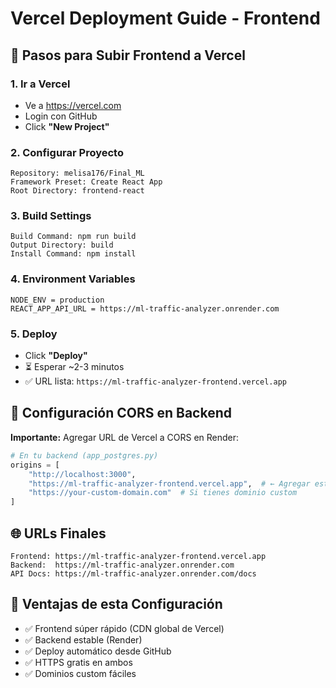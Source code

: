 # Vercel Deployment Guide - Frontend

## 🚀 **Pasos para Subir Frontend a Vercel**

### 1. **Ir a Vercel**
- Ve a https://vercel.com
- Login con GitHub
- Click **"New Project"**

### 2. **Configurar Proyecto**
```
Repository: melisa176/Final_ML
Framework Preset: Create React App
Root Directory: frontend-react
```

### 3. **Build Settings**
```
Build Command: npm run build
Output Directory: build
Install Command: npm install
```

### 4. **Environment Variables**
```
NODE_ENV = production
REACT_APP_API_URL = https://ml-traffic-analyzer.onrender.com
```

### 5. **Deploy**
- Click **"Deploy"**
- ⏳ Esperar ~2-3 minutos
- ✅ URL lista: `https://ml-traffic-analyzer-frontend.vercel.app`

## 🔧 **Configuración CORS en Backend**

**Importante:** Agregar URL de Vercel a CORS en Render:

```python
# En tu backend (app_postgres.py)
origins = [
    "http://localhost:3000",
    "https://ml-traffic-analyzer-frontend.vercel.app",  # ← Agregar esta
    "https://your-custom-domain.com"  # Si tienes dominio custom
]
```

## 🌐 **URLs Finales**
```
Frontend: https://ml-traffic-analyzer-frontend.vercel.app
Backend:  https://ml-traffic-analyzer.onrender.com
API Docs: https://ml-traffic-analyzer.onrender.com/docs
```

## 🎯 **Ventajas de esta Configuración**
- ✅ Frontend súper rápido (CDN global de Vercel)
- ✅ Backend estable (Render)
- ✅ Deploy automático desde GitHub
- ✅ HTTPS gratis en ambos
- ✅ Dominios custom fáciles
